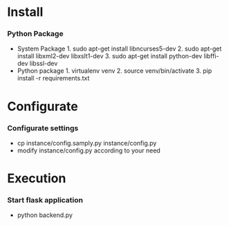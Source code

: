 # Install

### Python Package
   - System Package
	1. sudo apt-get install libncurses5-dev
	2. sudo apt-get install libxml2-dev libxslt1-dev
	3. sudo apt-get install python-dev libffi-dev libssl-dev
   - Python package
	1. virtualenv venv
	2. source venv/bin/activate
	3. pip install -r requirements.txt

# Configurate

### Configurate settings
   - cp instance/config.samply.py instance/config.py
   - modify instance/config.py according to your need 
     
# Execution

### Start flask application
  - python backend.py
